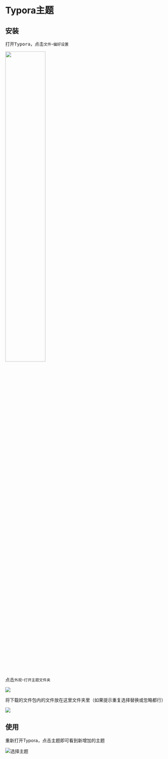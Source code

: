# Typora主题

## 安装

打开<kbd>Typora</kbd>，点击`文件`-`偏好设置`

<img src="https://cdn.jsdelivr.net/gh/ChoiNgai/ImageServer/img/20210613212512.png" width="50%"></img>

点击`外观`-`打开主题文件夹`

![](https://cdn.jsdelivr.net/gh/ChoiNgai/ImageServer/img/20210613212411.png)

将下载的文件包内的文件放在这里文件夹里（如果提示重复选择替换或忽略都行）

![](https://cdn.jsdelivr.net/gh/ChoiNgai/ImageServer/img/20210613212556.png)

## 使用

重新打开Typora，点击主题即可看到新增加的主题

![选择主题](https://cdn.jsdelivr.net/gh/ChoiNgai/ImageServer/img/20210613212743.png)

